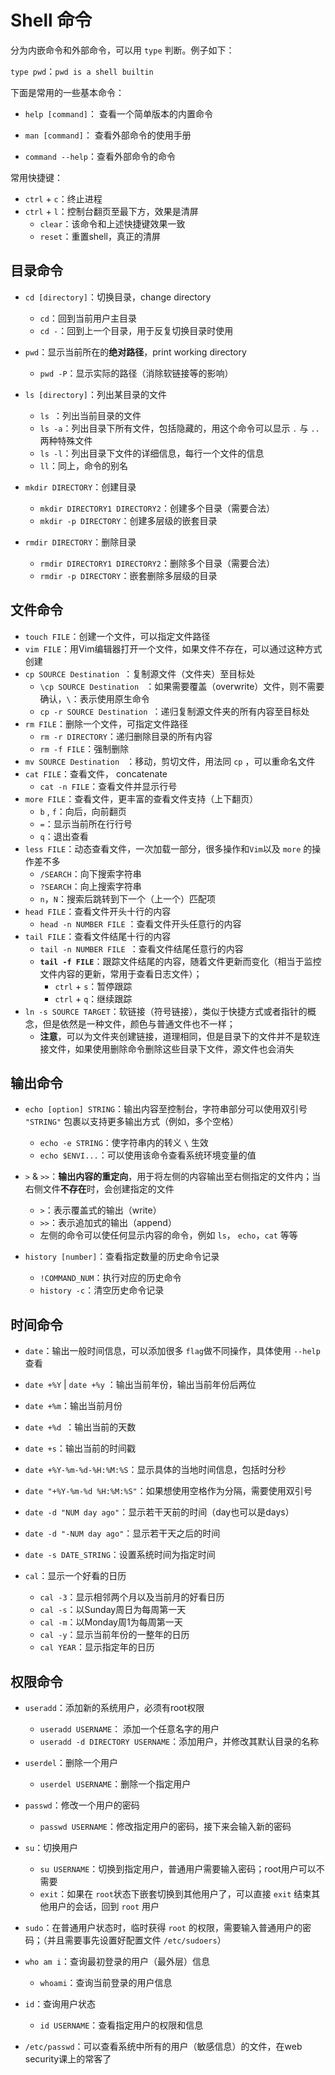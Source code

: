 # Shell 命令

分为内嵌命令和外部命令，可以用 `type` 判断。例子如下：

`type pwd`：`pwd is a shell builtin`

下面是常用的一些基本命令：

- `help [command]`： 查看一个简单版本的内置命令

- `man [command]`： 查看外部命令的使用手册

- `command --help`：查看外部命令的命令

常用快捷键：

- `ctrl` + `c`：终止进程
- `ctrl` + `l`：控制台翻页至最下方，效果是清屏
  - `clear`：该命令和上述快捷键效果一致
  - `reset`：重置shell，真正的清屏



## 目录命令

- `cd [directory]`：切换目录，change directory
  - `cd`：回到当前用户主目录
  - `cd -`：回到上一个目录，用于反复切换目录时使用

- `pwd`：显示当前所在的**绝对路径**，print working directory
  - `pwd -P`：显示实际的路径（消除软链接等的影响）

- `ls [directory]`：列出某目录的文件
  - `ls `：列出当前目录的文件
  - `ls -a`：列出目录下所有文件，包括隐藏的，用这个命令可以显示 `.` 与 `..` 两种特殊文件
  - `ls -l`：列出目录下文件的详细信息，每行一个文件的信息
  - `ll`：同上，命令的别名

- `mkdir DIRECTORY`：创建目录
  - `mkdir DIRECTORY1 DIRECTORY2`：创建多个目录（需要合法）
  - `mkdir -p DIRECTORY`：创建多层级的嵌套目录
- `rmdir DIRECTORY`：删除目录
  - `rmdir DIRECTORY1 DIRECTORY2`：删除多个目录（需要合法）
  - `rmdir -p DIRECTORY`：嵌套删除多层级的目录



## 文件命令

- `touch FILE`：创建一个文件，可以指定文件路径
- `vim FILE`：用Vim编辑器打开一个文件，如果文件不存在，可以通过这种方式创建
- `cp SOURCE Destination `：复制源文件（文件夹）至目标处
  - `\cp SOURCE Destination ` ：如果需要覆盖（overwrite）文件，则不需要确认，`\`：表示使用原生命令
  - `cp -r SOURCE Destination `：递归复制源文件夹的所有内容至目标处
- `rm FILE`：删除一个文件，可指定文件路径
  - `rm -r DIRECTORY`：递归删除目录的所有内容
  - `rm -f FILE`：强制删除
- `mv SOURCE Destination ` ：移动，剪切文件，用法同 `cp` ，可以重命名文件
- `cat FILE`：查看文件， concatenate
  - `cat -n FILE`：查看文件并显示行号
- `more FILE`：查看文件，更丰富的查看文件支持（上下翻页）
  - `b` , `f`：向后，向前翻页
  - `=`：显示当前所在行行号
  - `q`：退出查看
- `less FILE`：动态查看文件，一次加载一部分，很多操作和`Vim`以及 `more` 的操作差不多
  - `/SEARCH`：向下搜索字符串
  - `?SEARCH`：向上搜索字符串
  - `n`，`N`：搜索后跳转到下一个（上一个）匹配项
- `head FILE`：查看文件开头十行的内容
  - `head -n NUMBER FILE` ：查看文件开头任意行的内容
- `tail FILE`：查看文件结尾十行的内容
  - `tail -n NUMBER FILE `：查看文件结尾任意行的内容
  - **`tail -f FILE`**：跟踪文件结尾的内容，随着文件更新而变化（相当于监控文件内容的更新，常用于查看日志文件）；
    - `ctrl` + `s`：暂停跟踪
    - `ctrl` + `q`：继续跟踪
- `ln -s SOURCE TARGET`：软链接（符号链接），类似于快捷方式或者指针的概念，但是依然是一种文件，颜色与普通文件也不一样；
  - **注意**，可以为文件夹创建链接，道理相同，但是目录下的文件并不是软连接文件，如果使用删除命令删除这些目录下文件，源文件也会消失



## 输出命令

- `echo [option] STRING`：输出内容至控制台，字符串部分可以使用双引号 `"STRING"` 包裹以支持更多输出方式（例如，多个空格）
  - `echo -e STRING`：使字符串内的转义 `\` 生效
  - `echo $ENVI...`：可以使用该命令查看系统环境变量的值

- `>`  & `>>`：**输出内容的重定向**，用于将左侧的内容输出至右侧指定的文件内；当右侧文件**不存在**时，会创建指定的文件
  - `>`：表示覆盖式的输出（write）
  - `>>`：表示追加式的输出（append）
  - 左侧的命令可以使任何显示内容的命令，例如 `ls`， `echo`，`cat` 等等
- `history [number]`：查看指定数量的历史命令记录
  - `!COMMAND_NUM`：执行对应的历史命令
  - `history -c`：清空历史命令记录



## 时间命令

-  `date`：输出一般时间信息，可以添加很多 `flag`做不同操作，具体使用 `--help` 查看
  - `date +%Y` | `date +%y` ：输出当前年份，输出当前年份后两位
  - `date +%m`：输出当前月份
  - `date +%d `：输出当前的天数
  - `date +s`：输出当前的时间戳
  - `date +%Y-%m-%d-%H:%M:%S`：显示具体的当地时间信息，包括时分秒
  - `date "+%Y-%m-%d %H:%M:%S"`：如果想使用空格作为分隔，需要使用双引号
  - `date -d "NUM day ago"`：显示若干天前的时间（day也可以是days）
  - `date -d "-NUM day ago"`：显示若干天之后的时间
  - `date -s DATE_STRING`：设置系统时间为指定时间

- `cal`：显示一个好看的日历
  - `cal -3`：显示相邻两个月以及当前月的好看日历
  - `cal -s`：以Sunday周日为每周第一天
  - `cal -m`：以Monday周1为每周第一天
  - `cal -y`：显示当前年份的一整年的日历
  - `cal YEAR`：显示指定年的日历



## 权限命令

- `useradd`：添加新的系统用户，必须有root权限
  - `useradd USERNAME`： 添加一个任意名字的用户
  - `useradd -d DIRECTORY USERNAME`：添加用户，并修改其默认目录的名称
- `userdel`：删除一个用户
  - `userdel USERNAME`：删除一个指定用户
- `passwd`：修改一个用户的密码
  - `passwd USERNAME`：修改指定用户的密码，接下来会输入新的密码
- `su`：切换用户
  - `su USERNAME`：切换到指定用户，普通用户需要输入密码；root用户可以不需要
  - `exit`：如果在 `root`状态下嵌套切换到其他用户了，可以直接 `exit` 结束其他用户的会话，回到 `root` 用户
- `sudo`：在普通用户状态时，临时获得 `root` 的权限，需要输入普通用户的密码；（并且需要事先设置好配置文件 `/etc/sudoers`）
- `who am i`：查询最初登录的用户（最外层）信息
  - `whoami`：查询当前登录的用户信息
- `id`：查询用户状态
  - `id USERNAME`：查看指定用户的权限和信息

- `/etc/passwd`：可以查看系统中所有的用户（敏感信息）的文件，在web security课上的常客了